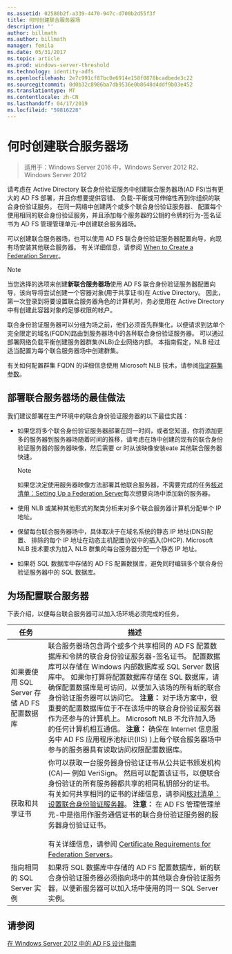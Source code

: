 ```yaml
---
ms.assetid: 02580b2f-a339-4470-947c-d700b2d55f3f
title: 何时创建联合服务器场
description: ''
author: billmath
ms.author: billmath
manager: femila
ms.date: 05/31/2017
ms.topic: article
ms.prod: windows-server-threshold
ms.technology: identity-adfs
ms.openlocfilehash: 2e7c991cf87bc0e6914e158f0878bcadbede3c22
ms.sourcegitcommit: 0d0b32c8986ba7db9536e0b8648d4ddf9b03e452
ms.translationtype: MT
ms.contentlocale: zh-CN
ms.lasthandoff: 04/17/2019
ms.locfileid: "59816228"
---
```

# <a name="when-to-create-a-federation-server-farm"></a>何时创建联合服务器场

>适用于：Windows Server 2016 中，Windows Server 2012 R2、 Windows Server 2012

请考虑在 Active Directory 联合身份验证服务中创建联合服务器场\(AD FS\)当有更大的 AD FS 部署，并且你想要提供容错、 负载\-平衡或可伸缩性再到你组织的联合身份验证服务。 在同一网络中创建两个或多个联合身份验证服务器、 配置每个使用相同的联合身份验证服务，并且添加每个服务器的公钥的令牌的行为\-签名证书为 AD FS 管理管理单元\-中创建联合服务器场。  
  
可以创建联合服务器场，也可以使用 AD FS 联合身份验证服务器配置向导，向现有场安装其他联合服务器。 有关详细信息，请参阅 [When to Create a Federation Server](When-to-Create-a-Federation-Server.md)。  
  
> [!NOTE]  
> 当您选择的选项来创建**新联合服务器场**使用 AD FS 联合身份验证服务器配置向导，该向导将尝试创建一个容器对象\(用于共享证书\)在 Active Directory。 因此，第一次登录到将要设置联合服务器角色的计算机时，务必使用在 Active Directory 中有创建此容器对象的足够权限的帐户。  
  
联合身份验证服务器可以分组为场之前，他们必须首先群集化，以便请求到达单个完全限定的域名\(FQDN\)路由到服务器场中的各种联合身份验证服务器。 可以通过部署网络负载平衡创建服务器群集\(NLB\)企业网络内部。 本指南假定，NLB 经过适当配置为每个联合服务器场中创建群集。  
  
有关如何配置群集 FQDN 的详细信息使用 Microsoft NLB 技术，请参阅[指定群集参数](https://go.microsoft.com/fwlink/?LinkID=74651)。  
  
## <a name="best-practices-for-deploying-a-federation-server-farm"></a>部署联合服务器场的最佳做法  
我们建议部署在生产环境中的联合身份验证服务器的以下最佳实践：  
  
-   如果您将多个联合身份验证服务器部署在同一时间，或者您知道，你将添加更多的服务器到服务器场随着时间的推移，请考虑在场中创建的现有的联合身份验证服务器的服务器映像，然后需要 cr 时从该映像安装eate 其他联合服务器快速。  
  
    > [!NOTE]  
    > 如果您决定使用服务器映像方法部署其他联合服务器，不需要完成的任务[核对清单：Setting Up a Federation Server](../../ad-fs/deployment/Checklist--Setting-Up-a-Federation-Server.md)每次想要向场中添加新的服务器。  
  
-   使用 NLB 或某种其他形式的聚类分析来对多个联合服务器计算机分配单个 IP 地址。  
  
-   保留每台联合服务器场中，具体取决于在域名系统的静态 IP 地址\(DNS\)配置、 排除的每个 IP 地址在动态主机配置协议中的插入\(DHCP\). Microsoft NLB 技术要求为加入 NLB 群集的每台服务器分配一个静态 IP 地址。  
  
-   如果将 SQL 数据库中存储的 AD FS 配置数据库，避免同时编辑多个联合身份验证服务器中的 SQL 数据库。  
  
## <a name="configuring-federation-servers-for-a-farm"></a>为场配置联合服务器  
下表介绍，以便每台联合服务器可以加入场环境必须完成的任务。  
  
|任务|描述|  
|--------|---------------|  
|如果要使用 SQL Server 存储 AD FS 配置数据库|联合服务器场包含两个或多个共享相同的 AD FS 配置数据库和令牌的联合身份验证服务器\-签名证书。 配置数据库可以存储在 Windows 内部数据库或 SQL Server 数据库中。 如果你打算将配置数据库存储在 SQL 数据库，请确保配置数据库是可访问，以便加入该场的所有新的联合身份验证服务器可以访问它。 **注意：** 对于场方案中，很重要的配置数据库位于不在该场中的联合身份验证服务器作为还参与的计算机上。 Microsoft NLB 不允许加入场的任何计算机相互通信。 **注意：** 确保在 Internet 信息服务中 AD FS 应用程序池标识\(IIS\) \)上每个联合服务器场中参与的服务器具有读取访问权限配置数据库。|  
|获取和共享证书|你可以获取一台服务器身份验证证书从公共证书颁发机构\(CA\)— 例如 VeriSign。 然后可以配置该证书，以便联合身份验证的所有服务器都共享的相同私钥部分的证书。 有关如何共享相同的证书的详细信息，请参阅[核对清单：设置联合身份验证服务器](../../ad-fs/deployment/Checklist--Setting-Up-a-Federation-Server.md)。 **注意：** 在 AD FS 管理管理单元\-中是指用作服务通信证书的联合身份验证服务器的服务器身份验证证书。<br /><br />有关详细信息，请参阅 [Certificate Requirements for Federation Servers](Certificate-Requirements-for-Federation-Servers.md)。|  
|指向相同的 SQL Server 实例|如果将 SQL 数据库中存储的 AD FS 配置数据库，新的联合身份验证服务器必须指向场中的其他联合身份验证服务器，以便新服务器可以加入场中使用的同一 SQL Server 实例。|  
  
## <a name="see-also"></a>请参阅
[在 Windows Server 2012 中的 AD FS 设计指南](AD-FS-Design-Guide-in-Windows-Server-2012.md)
